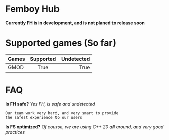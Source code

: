 # Femboy Hub
**Currently FH is in development, and is not planed to release soon**

# Supported games (So far)

| Games          | Supported     | Undetected  |
| ---------------|:-------------:| -----------:|
| GMOD           |     True      |   True      |

# FAQ
**Is FH safe?**
*Yes FH, is safe and undetected*
```
Our team work very hard, and very smart to provide
the safest experience to our users
```

**Is FS optimized?**
*Of course, we are using C++ 20 all around, and very good practices*
